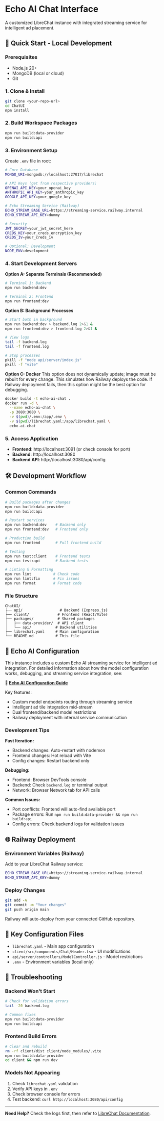 # Echo AI Chat Interface

A customized LibreChat instance with integrated streaming service for intelligent ad placement.

## 🚀 Quick Start - Local Development

### Prerequisites
- Node.js 20+ 
- MongoDB (local or cloud)
- Git

### 1. Clone & Install
```bash
git clone <your-repo-url>
cd ChatUI
npm install
```

### 2. Build Workspace Packages
```bash
npm run build:data-provider
npm run build:api
```

### 3. Environment Setup
Create `.env` file in root:
```bash
# Core Database
MONGO_URI=mongodb://localhost:27017/librechat

# API Keys (get from respective providers)
OPENAI_API_KEY=your_openai_key
ANTHROPIC_API_KEY=your_anthropic_key  
GOOGLE_API_KEY=your_google_key

# Echo Streaming Service (Railway)
ECHO_STREAM_BASE_URL=https://streaming-service.railway.internal
ECHO_STREAM_API_KEY=dummy

# Security
JWT_SECRET=your_jwt_secret_here
CREDS_KEY=your_creds_encryption_key
CREDS_IV=your_creds_iv

# Optional: Development
NODE_ENV=development
```

### 4. Start Development Servers

**Option A: Separate Terminals (Recommended)**
```bash
# Terminal 1: Backend
npm run backend:dev

# Terminal 2: Frontend  
npm run frontend:dev
```

**Option B: Background Processes**
```bash
# Start both in background
npm run backend:dev > backend.log 2>&1 &
npm run frontend:dev > frontend.log 2>&1 &

# View logs
tail -f backend.log
tail -f frontend.log

# Stop processes
pkill -f "node api/server/index.js"
pkill -f "vite"
```

**Option C: Docker**
This option does not dynamically update; image must be rebuilt for every change. This simulates how Railway deploys the code. If Railway deployment fails, then this option might be the best option for debugging.
```bash
docker build -t echo-ai-chat .
docker run -d \
  --name echo-ai-chat \
  -p 3080:3080 \
  -v $(pwd)/.env:/app/.env \
  -v $(pwd)/librechat.yaml:/app/librechat.yaml \
  echo-ai-chat
  ```

### 5. Access Application
- **Frontend**: http://localhost:3091 (or check console for port)
- **Backend**: http://localhost:3080
- **Backend API**: http://localhost:3080/api/config

## 🛠 Development Workflow

### Common Commands
```bash
# Build packages after changes
npm run build:data-provider
npm run build:api

# Restart services
npm run backend:dev    # Backend only
npm run frontend:dev   # Frontend only

# Production build
npm run frontend       # Full frontend build

# Testing
npm run test:client    # Frontend tests
npm run test:api       # Backend tests

# Linting & Formatting
npm run lint          # Check code
npm run lint:fix      # Fix issues
npm run format        # Format code
```

### File Structure
```
ChatUI/
├── api/                 # Backend (Express.js)
├── client/             # Frontend (React/Vite)
├── packages/           # Shared packages
│   ├── data-provider/  # API client
│   └── api/           # Backend utilities
├── librechat.yaml     # Main configuration
└── README.md          # This file
```

## 🤖 Echo AI Configuration

This instance includes a custom Echo AI streaming service for intelligent ad integration. For detailed information about how the model configuration works, debugging, and streaming service integration, see:

**📖 [Echo AI Configuration Guide](docs/ECHO_AI_CONFIGURATION.md)**

Key features:
- Custom model endpoints routing through streaming service
- Intelligent ad tile integration mid-stream
- Dual frontend/backend model restrictions
- Railway deployment with internal service communication

### Development Tips

**Fast Iteration:**
- Backend changes: Auto-restart with nodemon
- Frontend changes: Hot reload with Vite
- Config changes: Restart backend only

**Debugging:**
- Frontend: Browser DevTools console
- Backend: Check `backend.log` or terminal output
- Network: Browser Network tab for API calls

**Common Issues:**
- Port conflicts: Frontend will auto-find available port
- Package errors: Run `npm run build:data-provider && npm run build:api`
- Config errors: Check backend logs for validation issues

## 🌐 Railway Deployment

### Environment Variables (Railway)
Add to your LibreChat Railway service:
```bash
ECHO_STREAM_BASE_URL=https://streaming-service.railway.internal
ECHO_STREAM_API_KEY=dummy
```

### Deploy Changes
```bash
git add -A
git commit -m "Your changes"
git push origin main
```

Railway will auto-deploy from your connected GitHub repository.

## 📁 Key Configuration Files

- `librechat.yaml` - Main app configuration
- `client/src/components/Chat/Header.tsx` - UI modifications
- `api/server/controllers/ModelController.js` - Model restrictions
- `.env` - Environment variables (local only)

## 🐛 Troubleshooting

### Backend Won't Start
```bash
# Check for validation errors
tail -20 backend.log

# Common fixes
npm run build:data-provider
npm run build:api
```

### Frontend Build Errors
```bash
# Clear and rebuild
rm -rf client/dist client/node_modules/.vite
npm run build:data-provider
cd client && npm run dev
```

### Models Not Appearing
1. Check `librechat.yaml` validation
2. Verify API keys in `.env`
3. Check browser console for errors
4. Test backend: `curl http://localhost:3080/api/config`

---

**Need Help?** Check the logs first, then refer to [LibreChat Documentation](https://docs.librechat.ai).
